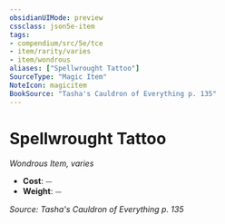 ```yaml
---
obsidianUIMode: preview
cssclass: json5e-item
tags:
- compendium/src/5e/tce
- item/rarity/varies
- item/wondrous
aliases: ["Spellwrought Tattoo"]
SourceType: "Magic Item"
NoteIcon: magicitem
BookSource: "Tasha's Cauldron of Everything p. 135"
---
```

# Spellwrought Tattoo
*Wondrous Item, varies*  

- **Cost**: ⏤
- **Weight**: ⏤

*Source: Tasha's Cauldron of Everything p. 135*
